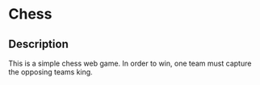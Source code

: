 # Chess

## Description

This is a simple chess web game. In order to win, one team must capture the opposing teams king.